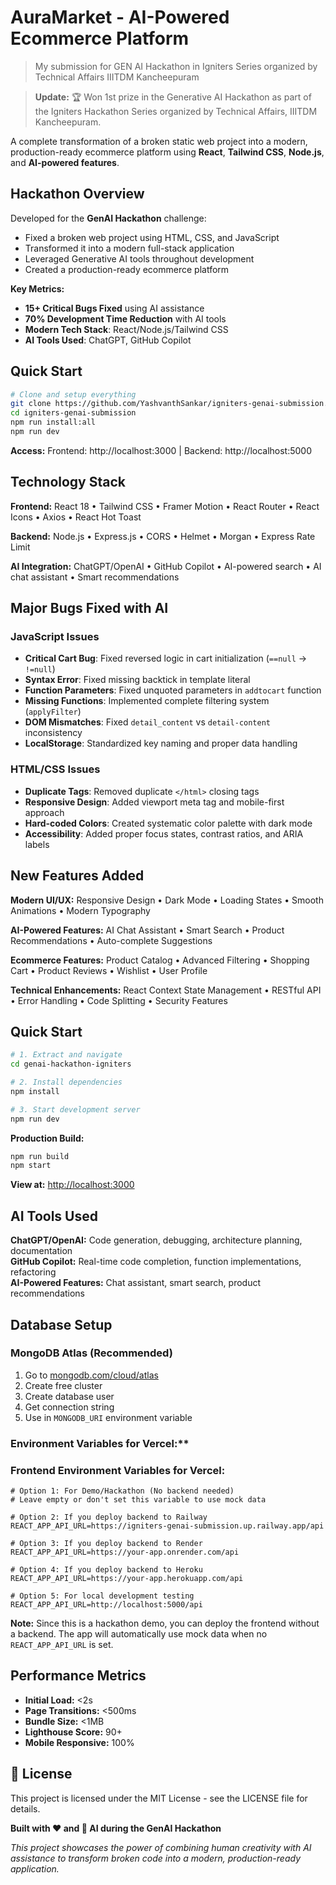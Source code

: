 # AuraMarket - AI-Powered Ecommerce Platform

> My submission for GEN AI Hackathon in Igniters Series organized by Technical Affairs IIITDM Kancheepuram

> **Update:** 🏆 Won 1st prize in the Generative AI Hackathon as part of the Igniters Hackathon Series organized by Technical Affairs, IIITDM Kancheepuram.

A complete transformation of a broken static web project into a modern, production-ready ecommerce platform using **React**, **Tailwind CSS**, **Node.js**, and **AI-powered features**.

## Hackathon Overview

Developed for the **GenAI Hackathon** challenge:

- Fixed a broken web project using HTML, CSS, and JavaScript
- Transformed it into a modern full-stack application
- Leveraged Generative AI tools throughout development
- Created a production-ready ecommerce platform

**Key Metrics:**

- **15+ Critical Bugs Fixed** using AI assistance
- **70% Development Time Reduction** with AI tools
- **Modern Tech Stack**: React/Node.js/Tailwind CSS
- **AI Tools Used**: ChatGPT, GitHub Copilot

## Quick Start

```bash
# Clone and setup everything
git clone https://github.com/YashvanthSankar/igniters-genai-submission.git
cd igniters-genai-submission
npm run install:all
npm run dev
```

**Access:** Frontend: http://localhost:3000 | Backend: http://localhost:5000

## Technology Stack

**Frontend:** React 18 • Tailwind CSS • Framer Motion • React Router • React Icons • Axios • React Hot Toast

**Backend:** Node.js • Express.js • CORS • Helmet • Morgan • Express Rate Limit

**AI Integration:** ChatGPT/OpenAI • GitHub Copilot • AI-powered search • AI chat assistant • Smart recommendations

## Major Bugs Fixed with AI

### JavaScript Issues

- **Critical Cart Bug**: Fixed reversed logic in cart initialization (`==null` → `!=null`)
- **Syntax Error**: Fixed missing backtick in template literal
- **Function Parameters**: Fixed unquoted parameters in `addtocart` function
- **Missing Functions**: Implemented complete filtering system (`applyFilter`)
- **DOM Mismatches**: Fixed `detail_content` vs `detail-content` inconsistency
- **LocalStorage**: Standardized key naming and proper data handling

### HTML/CSS Issues

- **Duplicate Tags**: Removed duplicate `</html>` closing tags
- **Responsive Design**: Added viewport meta tag and mobile-first approach
- **Hard-coded Colors**: Created systematic color palette with dark mode
- **Accessibility**: Added proper focus states, contrast ratios, and ARIA labels

## New Features Added

**Modern UI/UX:** Responsive Design • Dark Mode • Loading States • Smooth Animations • Modern Typography

**AI-Powered Features:** AI Chat Assistant • Smart Search • Product Recommendations • Auto-complete Suggestions

**Ecommerce Features:** Product Catalog • Advanced Filtering • Shopping Cart • Product Reviews • Wishlist • User Profile

**Technical Enhancements:** React Context State Management • RESTful API • Error Handling • Code Splitting • Security Features

## Quick Start

```bash
# 1. Extract and navigate
cd genai-hackathon-igniters

# 2. Install dependencies
npm install

# 3. Start development server
npm run dev
```

**Production Build:**

```bash
npm run build
npm start
```

**View at:** [http://localhost:3000](http://localhost:3000)

## AI Tools Used

**ChatGPT/OpenAI:** Code generation, debugging, architecture planning, documentation  
**GitHub Copilot:** Real-time code completion, function implementations, refactoring  
**AI-Powered Features:** Chat assistant, smart search, product recommendations

## Database Setup

### MongoDB Atlas (Recommended)

1. Go to [mongodb.com/cloud/atlas](https://mongodb.com/cloud/atlas)
2. Create free cluster
3. Create database user
4. Get connection string
5. Use in `MONGODB_URI` environment variable

### Environment Variables for Vercel:\*\*

### Frontend Environment Variables for Vercel:

```env
# Option 1: For Demo/Hackathon (No backend needed)
# Leave empty or don't set this variable to use mock data

# Option 2: If you deploy backend to Railway
REACT_APP_API_URL=https://igniters-genai-submission.up.railway.app/api

# Option 3: If you deploy backend to Render
REACT_APP_API_URL=https://your-app.onrender.com/api

# Option 4: If you deploy backend to Heroku
REACT_APP_API_URL=https://your-app.herokuapp.com/api

# Option 5: For local development testing
REACT_APP_API_URL=http://localhost:5000/api
```

**Note:** Since this is a hackathon demo, you can deploy the frontend without a backend. The app will automatically use mock data when no `REACT_APP_API_URL` is set.

## Performance Metrics

- **Initial Load:** <2s
- **Page Transitions:** <500ms
- **Bundle Size:** <1MB
- **Lighthouse Score:** 90+
- **Mobile Responsive:** 100%

## 📄 License

This project is licensed under the MIT License - see the LICENSE file for details.

**Built with ❤️ and 🤖 AI during the GenAI Hackathon**

_This project showcases the power of combining human creativity with AI assistance to transform broken code into a modern, production-ready application._
